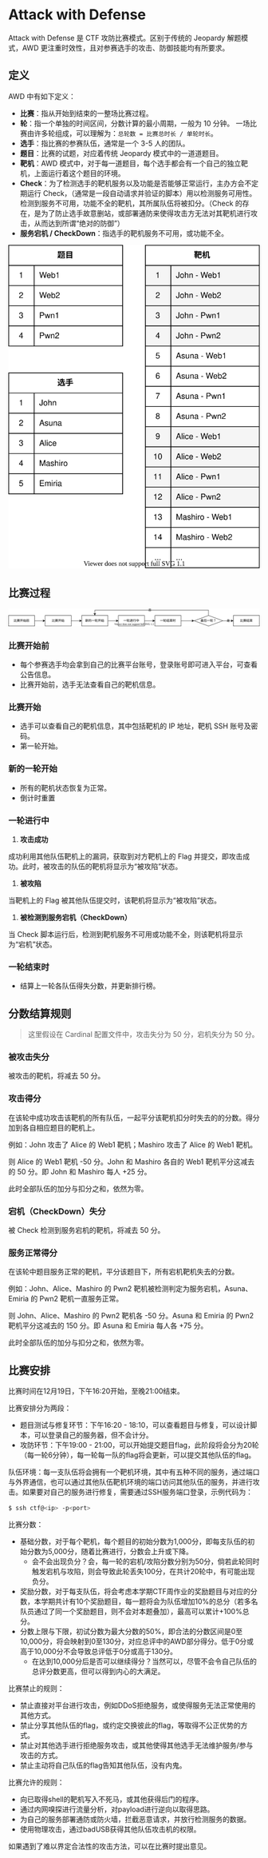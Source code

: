 # Attack with Defense

Attack with Defense 是 CTF 攻防比赛模式。区别于传统的 Jeopardy 解题模式，AWD 更注重时效性，且对参赛选手的攻击、防御技能均有所要求。

## 定义

AWD 中有如下定义：

- **比赛**：指从开始到结束的一整场比赛过程。
- **轮**：指一个单独的时间区间，分数计算的最小周期，一般为 10 分钟。 一场比赛由许多轮组成，可以理解为：`总轮数 = 比赛总时长 / 单轮时长`。
- **选手**：指比赛的参赛队伍，通常是一个 3-5 人的团队。
- **题目**：比赛的试题，对应着传统 Jeopardy 模式中的一道道题目。
- **靶机**：AWD 模式中，对于每一道题目，每个选手都会有一个自己的独立靶机，上面运行着这个题目的环境。
- **Check**：为了检测选手的靶机服务以及功能是否能够正常运行，主办方会不定期运行 Check，（通常是一段自动请求并验证的脚本）用以检测服务可用性。检测到服务不可用，功能不全的靶机，其所属队伍将被扣分。（Check 的存在，是为了防止选手故意删站，或部署通防来使得攻击方无法对其靶机进行攻击，从而达到所谓“绝对的防御”）
- **服务宕机 / CheckDown**：指选手的靶机服务不可用，或功能不全。

![Challenge-GameBox](static/challenge-gamebox.8909b45a.svg)

## 比赛过程

![比赛过程](static/process.0a7a84de.svg)

### 比赛开始前

- 每个参赛选手均会拿到自己的比赛平台账号，登录账号即可进入平台，可查看公告信息。
- 比赛开始前，选手无法查看自己的靶机信息。

### 比赛开始

- 选手可以查看自己的靶机信息，其中包括靶机的 IP 地址，靶机 SSH 账号及密码。
- 第一轮开始。

### 新的一轮开始

- 所有的靶机状态恢复为正常。
- 倒计时重置

### 一轮进行中

1. **攻击成功**

成功利用其他队伍靶机上的漏洞，获取到对方靶机上的 Flag 并提交，即攻击成功。此时，被攻击的队伍的靶机将显示为“被攻陷”状态。

1. **被攻陷**

当靶机上的 Flag 被其他队伍提交时，该靶机将显示为“被攻陷”状态。

1. **被检测到服务宕机（CheckDown）**

当 Check 脚本运行后，检测到靶机服务不可用或功能不全，则该靶机将显示为“宕机”状态。

### 一轮结束时

- 结算上一轮各队伍得失分数，并更新排行榜。

## 分数结算规则

> 这里假设在 Cardinal 配置文件中，攻击失分为 50 分，宕机失分为 50 分。

### 被攻击失分

被攻击的靶机，将减去 50 分。

### 攻击得分

在该轮中成功攻击该靶机的所有队伍，一起平分该靶机扣分时失去的的分数。得分加到各自相应题目的靶机上。

例如：John 攻击了 Alice 的 Web1 靶机；Mashiro 攻击了 Alice 的 Web1 靶机。

则 Alice 的 Web1 靶机 -50 分。John 和 Mashiro 各自的 Web1 靶机平分这减去的 50 分。即 John 和 Mashiro 每人 +25 分。

此时全部队伍的加分与扣分之和，依然为零。

### 宕机（CheckDown）失分

被 Check 检测到服务宕机的靶机，将减去 50 分。

### 服务正常得分

在该轮中题目服务正常的靶机，平分该题目下，所有宕机靶机失去的分数。

例如：John、Alice、Mashiro 的 Pwn2 靶机被检测判定为服务宕机，Asuna、Emiria 的 Pwn2 靶机一直服务正常。

则 John、Alice、Mashiro 的 Pwn2 靶机各 -50 分。Asuna 和 Emiria 的 Pwn2 靶机平分这减去的 150 分。即 Asuna 和 Emiria 每人各 +75 分。

此时全部队伍的加分与扣分之和，依然为零。

## 比赛安排

比赛时间在12月19日，下午16:20开始，至晚21:00结束。

比赛安排分为两段：

* 题目测试与修复环节：下午16:20 - 18:10，可以查看题目与修复，可以设计脚本，可以登录自己的服务器，但不会计分。
* 攻防环节：下午19:00 - 21:00，可以开始提交题目flag，此阶段将会分为20轮（每一轮6分钟），每一轮每一队的flag将会更新，可以提交其他队伍的flag。

队伍环境：每一支队伍将会拥有一个靶机环境，其中有五种不同的服务，通过端口与外界通信，也可以通过其他队伍靶机环境的端口访问其他队伍的服务，并进行攻击。如果要对自己的服务进行修复，需要通过SSH服务端口登录，示例代码为：

```bash
$ ssh ctf@<ip> -p<port>
```

比赛分数：

* 基础分数，对于每个靶机，每个题目的初始分数为1,000分，即每支队伍的初始分数为5,000分，随着比赛进行，分数会上升或下降。
  * 会不会出现负分？会，每一轮的宕机/攻陷分数分别为50分，倘若此轮同时触发宕机与攻陷，则会导致此轮丢失100分，在共计20轮中，有可能出现负分。
* 奖励分数，对于每支队伍，将会考虑本学期CTF周作业的奖励题目与对应的分数，本学期共计有10个奖励题目，每一题将会为队伍增加10%的总分（若多名队员通过了同一个奖励题目，则不会对本题叠加），最高可以累计+100%总分。
* 分数上限与下限，初试分数为最大分数的50%，即合法的分数区间是0至10,000分，将会映射到0至130分，对应总评中的AWD部分得分。低于0分或高于10,000分不会导致总评低于0分或高于130分。
  * 在达到10,000分后是否可以继续得分？当然可以，尽管不会令自己队伍的总评分数更高，但可以得到内心的大满足。

比赛禁止的规则：

* 禁止直接对平台进行攻击，例如DDoS拒绝服务，或使得服务无法正常使用的其他方式。
* 禁止分享其他队伍的flag，或约定交换彼此的flag，等取得不公正优势的方式。
* 禁止对其他选手进行拒绝服务攻击，或其他使得其他选手无法维护服务/参与攻击的方式。
* 禁止主动将自己队伍的flag告知其他队伍，没有内鬼。

比赛允许的规则：

* 向已取得shell的靶机写入不死马，或其他获得后门的程序。
* 通过内网嗅探进行流量分析，对payload进行逆向以取得思路。
* 为自己的服务部署通防或防火墙，拦截恶意请求，并放行检测服务的数据。
* 使用物理攻击，通过badUSB获得其他队伍攻击机的权限。

如果遇到了难以界定合法性的攻击方法，可以在比赛时提出意见。